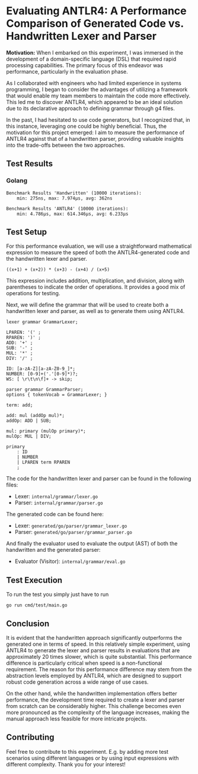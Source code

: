 # Evaluating ANTLR4: A Performance Comparison of Generated Code vs. Handwritten Lexer and Parser

**Motivation:**
When I embarked on this experiment, I was immersed in the development of a
domain-specific language (DSL) that required rapid processing capabilities. The
primary focus of this endeavor was performance, particularly in the evaluation
phase.

As I collaborated with engineers who had limited experience in systems
programming, I began to consider the advantages of utilizing a framework that
would enable my team members to maintain the code more effectively. This led me
to discover ANTLR4, which appeared to be an ideal solution due to its
declarative approach to defining grammar through g4 files.

In the past, I had hesitated to use code generators, but I recognized that, in
this instance, leveraging one could be highly beneficial. Thus, the motivation
for this project emerged: I aim to measure the performance of ANTLR4 against
that of a handwritten parser, providing valuable insights into the trade-offs
between the two approaches.

## Test Results
### Golang
```
Benchmark Results 'Handwritten' (10000 iterations):
    min: 275ns, max: 7.974µs, avg: 362ns

Benchmark Results 'ANTLR4' (10000 iterations):
    min: 4.786µs, max: 614.346µs, avg: 6.233µs
```

## Test Setup
For this performance evaluation, we will use a straightforward mathematical
expression to measure the speed of both the ANTLR4-generated code and the
handwritten lexer and parser.

```
((x+1) + (x+2)) * (x+3) - (x+4) / (x+5)
```

This expression includes addition, multiplication, and division, along with
parentheses to indicate the order of operations. It provides a good mix of
operations for testing.

Next, we will define the grammar that will be used to create both a handwritten
lexer and parser, as well as to generate them using ANTLR4.

```
lexer grammar GrammarLexer;

LPAREN: '(' ;
RPAREN: ')' ;
ADD: '+' ;
SUB: '-' ;
MUL: '*' ;
DIV: '/' ;

ID: [a-zA-Z][a-zA-Z0-9_]*;
NUMBER: [0-9]+('.'[0-9]*)?;
WS: [ \r\t\n\f]+ -> skip;
```

```
parser grammar GrammarParser;
options { tokenVocab = GrammarLexer; }

term: add;

add: mul (addOp mul)*;
addOp: ADD | SUB;

mul: primary (mulOp primary)*;
mulOp: MUL | DIV;

primary
    : ID
    | NUMBER
    | LPAREN term RPAREN
    ;
```

The code for the handwritten lexer and parser can be found in the following
files:

- Lexer: `internal/grammar/lexer.go`
- Parser: `internal/grammar/parser.go`

The generated code can be found here:

- Lexer: `generated/go/parser/grammar_lexer.go`
- Parser: `generated/go/parser/grammar_parser.go`

And finally the evaluator used to evaluate the output (AST) of both the
handwritten and the generated parser:

- Evaluator (Visitor): `internal/grammar/eval.go`

## Test Execution

To run the test you simply just have to run

    go run cmd/test/main.go

## Conclusion
It is evident that the handwritten approach significantly outperforms the
generated one in terms of speed. In this relatively simple experiment, using
ANTLR4 to generate the lexer and parser results in evaluations that are
approximately 20 times slower, which is quite substantial. This performance
difference is particularly critical when speed is a non-functional requirement.
The reason for this performance difference may stem from the abstraction levels
employed by ANTLR4, which are designed to support robust code generation across
a wide range of use cases.

On the other hand, while the handwritten implementation offers better
performance, the development time required to create a lexer and parser from
scratch can be considerably higher. This challenge becomes even more pronounced
as the complexity of the language increases, making the manual approach less
feasible for more intricate projects.

## Contributing

Feel free to contribute to this experiment. E.g. by adding more test scenarios
using different languages or by using input expressions with different
complexity. Thank you for your interest!
